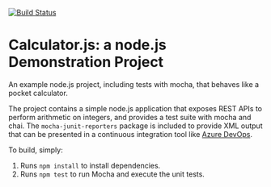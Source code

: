 [![Build Status](https://dev.azure.com/azuredevopsexamples/calculator/_apis/build/status/Deploy%20to%20AKS?branchName=master)](https://dev.azure.com/azuredevopsexamples/calculator/_build/latest?definitionId=22&branchName=master)

Calculator.js: a node.js Demonstration Project
==============================================
An example node.js project, including tests with mocha, that behaves like
a pocket calculator.

The project contains a simple node.js application that exposes REST APIs
to perform arithmetic on integers, and provides a test suite with mocha
and chai.  The `mocha-junit-reporters` package is included to provide XML
output that can be presented in a continuous integration tool like
[Azure DevOps](https://azure.com/devops).

To build, simply:

1. Runs `npm install` to install dependencies.
2. Runs `npm test` to run Mocha and execute the unit tests.

